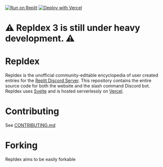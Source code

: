 [![Run on Replit](https://replit.com/badge/github/repldex/Repldex)](https://replit/com/github/repldex/Repldex)
[![Deploy with Vercel](https://vercel.com/button)](https://vercel.com/new/clone?repository-url=https%3A%2F%2Fgithub.com%2Frepldex%2FRepldex)

# ⚠️ Repldex 3 is still under heavy development. ⚠️

# Repldex

Repldex is the unofficial community-editable encyclopedia of user created entries for the [Replit Discord Server](https://replit.com/discord). This repository contains the entire source code for both the website and the slash command Discord bot. Repldex uses [Svelte](https://svelte.dev/) and is hosted serverlessly on [Vercel](https://vercel.app/).

# Contributing

See [CONTRIBUTING.md](CONTRIBUTING.md)

# Forking

Repldex aims to be easily forkable